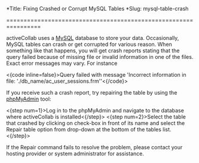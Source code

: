 *Title: Fixing Crashed or Corrupt MySQL Tables
*Slug: mysql-table-crash

================================================================

activeCollab uses a <a href="http://www.mysql.com/">MySQL</a> database to store your data. Occasionally, MySQL tables can crash or get corrupted for various reason. When something like that happens, you will get crash reports stating that the query failed because of missing file or invalid information in one of the files. Exact error messages may vary. For instance

<{code inline=false}>Query failed with message 'Incorrect information in file: './db_name/ac_user_sessions.frm''<{/code}>

If you receive such a crash report, try repairing the table by using the <a href="http://www.phpmyadmin.net/home_page/index.php">phpMyAdmin</a> tool:

<{step num=1}>Log in to the phpMyAdmin and navigate to the database where activeCollab is installed<{/step}>
<{step num=2}>Select the table that crashed by clicking on check-box in front of its name and select the Repair table option from drop-down at the bottom of the tables list.<{/step}>

If the Repair command fails to resolve the problem, please contact your hosting provider or system administrator for assistance.